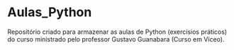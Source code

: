 # Aulas_Python
Repositório criado para armazenar as aulas de Python (exercísios práticos) do curso ministrado pelo professor Gustavo Guanabara (Curso em Víceo).
